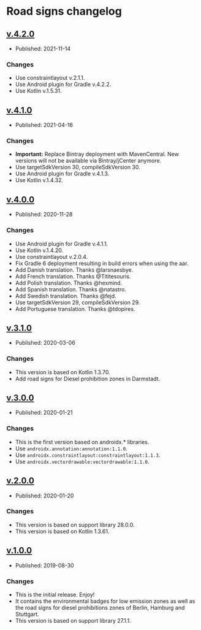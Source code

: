 # Road signs changelog

## [v.4.2.0](https://github.com/Umweltzone/roadsigns/releases/tag/v.4.2.0)

* Published: 2021-11-14

### Changes

* Use constraintlayout v.2.1.1.
* Use Android plugin for Gradle v.4.2.2.
* Use Kotlin v.1.5.31.


## [v.4.1.0](https://github.com/Umweltzone/roadsigns/releases/tag/v.4.1.0)

* Published: 2021-04-16

### Changes

* **Important:** Replace Bintray deployment with MavenCentral. New versions will not be available via Bintray/jCenter anymore.
* Use targetSdkVersion 30, compileSdkVersion 30.
* Use Android plugin for Gradle v.4.1.3.
* Use Kotlin v.1.4.32.


## [v.4.0.0](https://github.com/Umweltzone/roadsigns/releases/tag/v.4.0.0)

* Published: 2020-11-28

### Changes

* Use Android plugin for Gradle v.4.1.1.
* Use Kotlin v.1.4.20.
* Use constraintlayout v.2.0.4.
* Fix Gradle 6 deployment resulting in build errors when using the aar.
* Add Danish translation. Thanks @larsnaesbye.
* Add French translation. Thanks @Tititesouris.
* Add Polish translation. Thanks @hexmind.
* Add Spanish translation. Thanks @natastro.
* Add Swedish translation. Thanks @fejd.
* Use targetSdkVersion 29, compileSdkVersion 29.
* Add Portuguese translation. Thanks @tdopires.


## [v.3.1.0](https://github.com/Umweltzone/roadsigns/releases/tag/v.3.1.0)

* Published: 2020-03-06

### Changes

* This version is based on Kotlin 1.3.70.
* Add road signs for Diesel prohibition zones in Darmstadt.


## [v.3.0.0](https://github.com/Umweltzone/roadsigns/releases/tag/v.3.0.0)

* Published: 2020-01-21

### Changes

* This is the first version based on androidx.* libraries.
* Use `androidx.annotation:annotation:1.1.0`.
* Use `androidx.constraintlayout:constraintlayout:1.1.3`.
* Use `androidx.vectordrawable:vectordrawable:1.1.0`.


## [v.2.0.0](https://github.com/Umweltzone/roadsigns/releases/tag/v.2.0.0)

* Published: 2020-01-20

### Changes

* This version is based on support library 28.0.0.
* This version is based on Kotlin 1.3.61.


## [v.1.0.0](https://github.com/Umweltzone/roadsigns/releases/tag/v.1.0.0)

* Published: 2019-08-30

### Changes

* This is the initial release. Enjoy!
* It contains the environmental badges for low emission zones as well as
  the road signs for diesel prohibitions zones of Berlin, Hamburg and Stuttgart.
* This version is based on support library 27.1.1.
